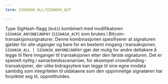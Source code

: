 ```yaml
---
term: SIGHASH_ALL/SIGHASH_ACP

---
```

Type SigHash-flagg (`0x81`) kombinert med modifikatoren `SIGHASH_ANYONECANPAY` (`SIGHASH_ACP`) som brukes i Bitcoin-transaksjonssignaturer. Denne kombinasjonen spesifiserer at signaturen gjelder for alle utganger og bare for en bestemt inngang i transaksjonen. `SIGHASH_ALL | SIGHASH_ANYONECANPAY` gjør det mulig for andre deltakere å legge til flere innganger til transaksjonen etter den første signaturen. Det er spesielt nyttig i samarbeidsscenarioer, for eksempel crowdfunding-transaksjoner, der ulike bidragsytere kan legge til sine egne inndata samtidig som integriteten til utdataene som den opprinnelige signatøren har forpliktet seg til, opprettholdes.